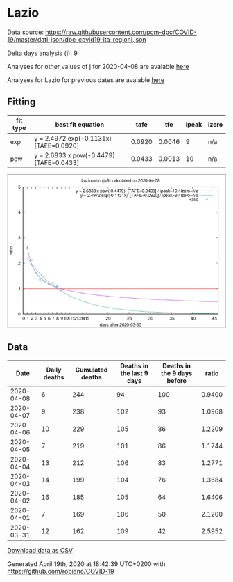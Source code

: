 # Lazio

Data source: https://raw.githubusercontent.com/pcm-dpc/COVID-19/master/dati-json/dpc-covid19-ita-regioni.json

Delta days analysis (j): 9

Analyses for other values of j for 2020-04-08 are avalable [here](../2020-04-08/README.md)

Analyses for Lazio for previous dates are avalable [here](../README.md)

## Fitting 
|fit type|best fit equation|tafe|tfe|ipeak|izero|
|-------|-----|--------|------|---|---|
|exp|y = 2.4972 exp(-0.1131x)  [TAFE=0.0920]|0.0920|0.0046|9|n/a|
|pow|y = 2.6833 x pow(-0.4479)  [TAFE=0.0433]|0.0433|0.0013|10|n/a|

![Plot](COVID-19_lazio_j9_2020-04-08.png)

## Data
|Date|Daily deaths|Cumulated deaths|Deaths in the last 9 days|Deaths in the 9 days before|ratio|
|----|----------|-----------|-------|--------------------|-----|
|2020-04-08|6|244|94|100|0.9400|
|2020-04-07|9|238|102|93|1.0968|
|2020-04-06|10|229|105|86|1.2209|
|2020-04-05|7|219|101|86|1.1744|
|2020-04-04|13|212|106|83|1.2771|
|2020-04-03|14|199|104|76|1.3684|
|2020-04-02|16|185|105|64|1.6406|
|2020-04-01|7|169|106|50|2.1200|
|2020-03-31|12|162|109|42|2.5952|

[Download data as CSV](COVID-19_lazio_j9_2020-04-08.csv)

Generated April 19th, 2020 at 18:42:39 UTC+0200 with https://github.com/robianc/COVID-19
